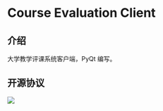 # Course Evaluation Client

## 介绍

大学教学评课系统客户端，PyQt 编写。

## 开源协议

<a href="https://www.gnu.org/licenses/agpl-3.0.en.html">
<img src="https://www.gnu.org/graphics/agplv3-155x51.png">
</a>
